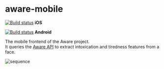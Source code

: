 # aware-mobile

[![Build status](https://build.appcenter.ms/v0.1/apps/0a80a466-8227-4f3b-947f-c1d24e0fdab6/branches/master/badge)](https://appcenter.ms)  **iOS** 

[![Build status](https://build.appcenter.ms/v0.1/apps/488ac1fd-b60a-49d1-a4d9-a4839e40376d/branches/master/badge)](https://appcenter.ms)  **Android** 

The mobile frontend of the Aware project.   
It queries the [Aware API](https://github.com/CamiloGarciaLaRotta/aware) to extract intoxication and tiredness features from a face.


![sequence](https://i.imgur.com/Eylj2Do.png)
